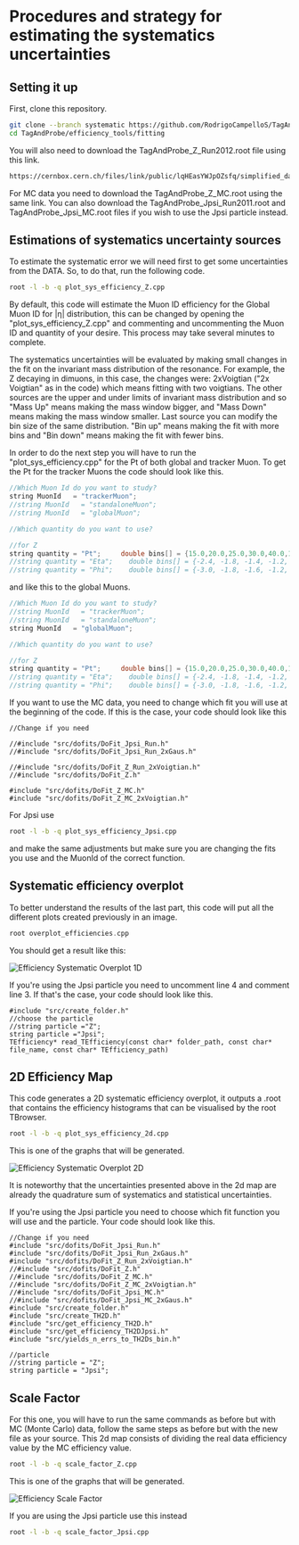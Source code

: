 # Procedures and strategy for estimating the systematics uncertainties

## Setting it up

First, clone this repository.

```sh
git clone --branch systematic https://github.com/RodrigoCampelloS/TagAndProbe.git
cd TagAndProbe/efficiency_tools/fitting
```
You will also need to download the TagAndProbe_Z_Run2012.root file using this link.

```sh
https://cernbox.cern.ch/files/link/public/lqHEasYWJpOZsfq/simplified_datasets_for_fitting_method?items-per-page=100&view-mode=resource-table&tiles-size=1
```

For MC data you need to download the TagAndProbe_Z_MC.root using the same link. You can also download the TagAndProbe_Jpsi_Run2011.root and TagAndProbe_Jpsi_MC.root files if you wish to use the Jpsi particle instead.

## Estimations of systematics uncertainty sources

To estimate the systematic error we will need first to get some uncertainties from the DATA. So, to do that, run the following code.

```sh
root -l -b -q plot_sys_efficiency_Z.cpp
```
By default, this code will estimate the Muon ID efficiency for the Global Muon ID for |η| distribution, this can be changed by opening the "plot_sys_efficiency_Z.cpp" and commenting and uncommenting the Muon ID and quantity of your desire. This process may take several minutes to complete.

The systematics uncertainties will be evaluated by making small changes in the fit on the invariant mass distribution of the resonance. For example, the Z decaying in dimuons, in this case, the changes were: 2xVoigtian ("2x Voigtian" as in the code) which means fitting with two voigtians. The other sources are the upper and under limits of invariant mass distribution and so "Mass Up" means making the mass window bigger, and "Mass Down" means making the mass window smaller. Last source you can modify the bin size of the same distribution. "Bin up" means making the fit with more bins and "Bin down" means making the fit with fewer bins.

In order to do the next step you will have to run the "plot_sys_efficiency.cpp" for the Pt of both global and tracker Muon. To get the Pt for the tracker Muons the code should look like this.

```cpp
//Which Muon Id do you want to study?
string MuonId   = "trackerMuon";
//string MuonId   = "standaloneMuon";
//string MuonId   = "globalMuon";

//Which quantity do you want to use?

//for Z
string quantity = "Pt";     double bins[] = {15.0,20.0,25.0,30.0,40.0,120.0};
//string quantity = "Eta";    double bins[] = {-2.4, -1.8, -1.4, -1.2, -1.0, -0.8, -0.5, -0.2, 0, 0.2, 0.5, 0.8, 1.0, 1.2, 1.4, 1.8, 2.4};
//string quantity = "Phi";    double bins[] = {-3.0, -1.8, -1.6, -1.2, -1.0, -0.7, -0.4, -0.2, 0, 0.2, 0.4, 0.7, 1.0, 1.2, 1.6, 1.8, 3.0};

```

and like this to the global Muons.

```cpp
//Which Muon Id do you want to study?
//string MuonId   = "trackerMuon";
//string MuonId   = "standaloneMuon";
string MuonId   = "globalMuon";

//Which quantity do you want to use?

//for Z
string quantity = "Pt";     double bins[] = {15.0,20.0,25.0,30.0,40.0,120.0};
//string quantity = "Eta";    double bins[] = {-2.4, -1.8, -1.4, -1.2, -1.0, -0.8, -0.5, -0.2, 0, 0.2, 0.5, 0.8, 1.0, 1.2, 1.4, 1.8, 2.4};
//string quantity = "Phi";    double bins[] = {-3.0, -1.8, -1.6, -1.2, -1.0, -0.7, -0.4, -0.2, 0, 0.2, 0.4, 0.7, 1.0, 1.2, 1.6, 1.8, 3.0};

```
If you want to use the MC data, you need to change which fit you will use at the beginning of the code. If this is the case, your code should look like this

```
//Change if you need

//#include "src/dofits/DoFit_Jpsi_Run.h"
//#include "src/dofits/DoFit_Jpsi_Run_2xGaus.h"

//#include "src/dofits/DoFit_Z_Run_2xVoigtian.h"
//#include "src/dofits/DoFit_Z.h"

#include "src/dofits/DoFit_Z_MC.h"
#include "src/dofits/DoFit_Z_MC_2xVoigtian.h"
```

For Jpsi use
```sh
root -l -b -q plot_sys_efficiency_Jpsi.cpp
```
and make the same adjustments but make sure you are changing the fits you use and the MuonId of the correct function.

## Systematic efficiency overplot

To better understand the results of the last part, this code will put all the different plots created previously in an image.

```cpp
root overplot_efficiencies.cpp
```

You should get a result like this:

![Efficiency Systematic Overplot 1D](../../../../images/analysis/selection/idefficiencystudy/tutorial/05/Z-Sys_Efficiency_overplot1d.png)

If you're using the Jpsi particle you need to uncomment line 4 and comment line 3. If that's the case, your code should look like this.
```
#include "src/create_folder.h"
//choose the particle
//string particle ="Z";
string particle ="Jpsi";
TEfficiency* read_TEfficiency(const char* folder_path, const char* file_name, const char* TEfficiency_path)
```

## 2D Efficiency Map

This code generates a 2D systematic efficiency overplot, it outputs a .root that contains the efficiency histograms that can be visualised by the root TBrowser.

```sh
root -l -b -q plot_sys_efficiency_2d.cpp
```

This is one of the graphs that will be generated.

![Efficiency Systematic Overplot 2D](../../../../images/analysis/selection/idefficiencystudy/tutorial/05/Z-Sys_Efficiency_overplot2d.png)

It is noteworthy that the uncertainties presented above in the 2d map are already the quadrature sum of systematics and statistical uncertainties.

If you're using the Jpsi particle you need to choose which fit function you will use and the particle. Your code should look like this.
```
//Change if you need
#include "src/dofits/DoFit_Jpsi_Run.h"
#include "src/dofits/DoFit_Jpsi_Run_2xGaus.h"
#include "src/dofits/DoFit_Z_Run_2xVoigtian.h"
//#include "src/dofits/DoFit_Z.h"
//#include "src/dofits/DoFit_Z_MC.h"
//#include "src/dofits/DoFit_Z_MC_2xVoigtian.h"
//#include "src/dofits/DoFit_Jpsi_MC.h"
//#include "src/dofits/DoFit_Jpsi_MC_2xGaus.h"
#include "src/create_folder.h"
#include "src/create_TH2D.h"
#include "src/get_efficiency_TH2D.h"
#include "src/get_efficiency_TH2DJpsi.h"
#include "src/yields_n_errs_to_TH2Ds_bin.h"

//particle
//string particle = "Z";
string particle = "Jpsi";
```

## Scale Factor

For this one, you will have to run the same commands as before but with MC (Monte Carlo) data, follow the same steps as before but with the new file as your source. This 2d map consists of dividing the real data efficiency value by the MC efficiency value.

```sh
root -l -b -q scale_factor_Z.cpp
```
This is one of the graphs that will be generated.

![Efficiency Scale Factor](../../../../images/analysis/selection/idefficiencystudy/tutorial/05/Z-Sys_Efficiency_Scale_Factor.png)

If you are using the Jpsi particle use this instead

```sh
root -l -b -q scale_factor_Jpsi.cpp
```